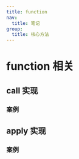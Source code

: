 ```yaml
---
title: function
nav:
  title: 笔记
group:
  title: 核心方法
---
```


# function 相关

## call 实现

### 案例

<code src="./_demos/core/function/demo/demo1.tsx"></code>

## apply 实现

### 案例

<code src="./_demos/core/function/demo/demo2.tsx"></code>
